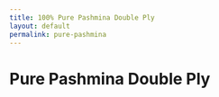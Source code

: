 ```yaml
---
title: 100% Pure Pashmina Double Ply
layout: default
permalink: pure-pashmina
---
```


# Pure Pashmina Double Ply
